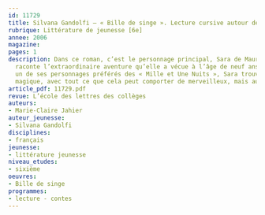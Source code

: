 ```yaml
---
id: 11729
title: Silvana Gandolfi – « Bille de singe ». Lecture cursive autour des contes
rubrique: Littérature de jeunesse [6e] 
annee: 2006
magazine: 
pages: 1
description: Dans ce roman, c’est le personnage principal, Sara de Mauri, qui nous
  raconte l’extraordinaire aventure qu’elle a vécue à l’âge de neuf ans. Comme Aladdin,
  un de ses personnages préférés des « Mille et Une Nuits », Sara trouve un objet
  magique, avec tout ce que cela peut comporter de merveilleux, mais aussi de dangereux…
article_pdf: 11729.pdf
revue: L’école des lettres des collèges
auteurs:
- Marie-Claire Jahier
auteur_jeunesse:
- Silvana Gandolfi
disciplines:
- français
jeunesse:
- littérature jeunesse
niveau_etudes:
- sixième
oeuvres:
- Bille de singe
programmes:
- lecture - contes
---
```

